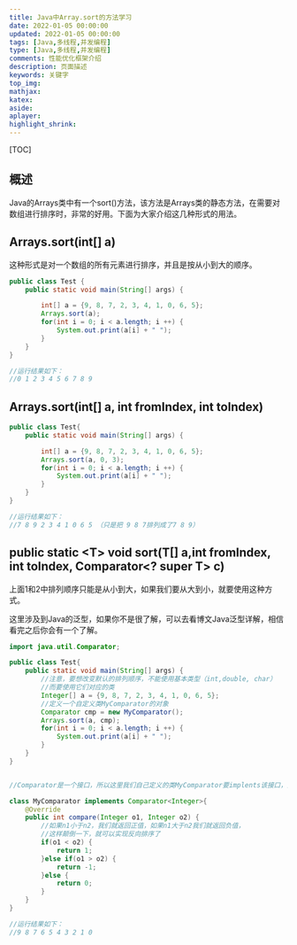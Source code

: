 ```yaml
---
title: Java中Array.sort的方法学习
date: 2022-01-05 00:00:00
updated: 2022-01-05 00:00:00
tags: [Java,多线程,并发编程]
type: [Java,多线程,并发编程]
comments: 性能优化框架介绍
description: 页面描述
keywords: 关键字
top_img:
mathjax:
katex:
aside:
aplayer:
highlight_shrink:
---
```


[TOC]

## 概述

Java的Arrays类中有一个sort()方法，该方法是Arrays类的静态方法，在需要对数组进行排序时，非常的好用。下面为大家介绍这几种形式的用法。



## Arrays.sort(int[] a)

这种形式是对一个数组的所有元素进行排序，并且是按从小到大的顺序。

```java
public class Test {
    public static void main(String[] args) {

        int[] a = {9, 8, 7, 2, 3, 4, 1, 0, 6, 5};
        Arrays.sort(a);
        for(int i = 0; i < a.length; i ++) {
            System.out.print(a[i] + " ");
        }
    }
}

//运行结果如下：
//0 1 2 3 4 5 6 7 8 9 
```



## Arrays.sort(int[] a, int fromIndex, int toIndex)

```java
public class Test{
    public static void main(String[] args) {

        int[] a = {9, 8, 7, 2, 3, 4, 1, 0, 6, 5};
        Arrays.sort(a, 0, 3);
        for(int i = 0; i < a.length; i ++) {
            System.out.print(a[i] + " ");
        }
    }
}

//运行结果如下：
//7 8 9 2 3 4 1 0 6 5 （只是把 9 8 7排列成了7 8 9）
```



## public static \<T> void sort(T[] a,int fromIndex, int toIndex, Comparator<? super T> c)

上面1和2中排列顺序只能是从小到大，如果我们要从大到小，就要使用这种方式。

这里涉及到Java的泛型，如果你不是很了解，可以去看博文Java泛型详解，相信看完之后你会有一个了解。

```java
import java.util.Comparator;

public class Test{
    public static void main(String[] args) {
        //注意，要想改变默认的排列顺序，不能使用基本类型（int,double, char）
        //而要使用它们对应的类
        Integer[] a = {9, 8, 7, 2, 3, 4, 1, 0, 6, 5};
        //定义一个自定义类MyComparator的对象
        Comparator cmp = new MyComparator();
        Arrays.sort(a, cmp);
        for(int i = 0; i < a.length; i ++) {
            System.out.print(a[i] + " ");
        }
    }
}


//Comparator是一个接口，所以这里我们自己定义的类MyComparator要implents该接口，而不是extends Comparator

class MyComparator implements Comparator<Integer>{
    @Override
    public int compare(Integer o1, Integer o2) {
        //如果n1小于n2，我们就返回正值，如果n1大于n2我们就返回负值，
        //这样颠倒一下，就可以实现反向排序了
        if(o1 < o2) { 
            return 1;
        }else if(o1 > o2) {
            return -1;
        }else {
            return 0;
        }
    }
}

//运行结果如下：
//9 8 7 6 5 4 3 2 1 0 
```















